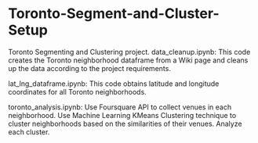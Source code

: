 # Toronto-Segment-and-Cluster-Setup
Toronto Segmenting and Clustering project.
data_cleanup.ipynb:
This code creates the Toronto neighborhood dataframe from a Wiki page and cleans up the data according to the project requirements.

lat_lng_dataframe.ipynb:
This code obtains latitude and longitude coordinates for all Toronto neighborhoods.

toronto_analysis.ipynb:
Use Foursquare API to collect venues in each neighborhood. Use Machine Learning KMeans Clustering technique to cluster neighborhoods based on the similarities of their venues. Analyze each cluster.

